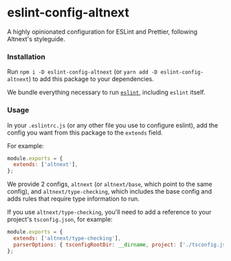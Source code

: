 # eslint-config-altnext
A highly opinionated configuration for ESLint and Prettier,
following Altnext's styleguide.

### Installation

Run `npm i -D eslint-config-altnext` (or `yarn add -D eslint-config-altnext`) to add this package to your dependencies.

We bundle everything necessary to run [`eslint`](https://github.com/eslint/eslint),
including `eslint` itself.

### Usage

In your `.eslintrc.js` (or any other file you use to configure eslint),
add the config you want from this package to the `extends` field.

For example:
```javascript
module.exports = {
  extends: ['altnext'],
};
```

We provide 2 configs, `altnext` (or `altnext/base`, which point to the same config),
and `altnext/type-checking`, which includes the base config and adds rules that require type information to run.

If you use `altnext/type-checking`,
you'll need to add a reference to your project's `tsconfig.json`,
for example:
```javascript
module.exports = {
  extends: ['altnext/type-checking'],
  parserOptions: { tsconfigRootDir: __dirname, project: ['./tsconfig.json'] },
};
```